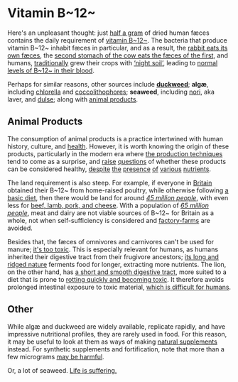 # Vitamin B~12~

Here's an unpleasant thought: just [half a gram](https://link.springer.com/article/10.1007/BF00007957)
of dried human fæces contains the daily requirement of [vitamin B~12~](https://web.archive.org/web/20201220012701id_/http://www.whfoods.com/genpage.php?tname=nutrient&dbid=107).
The bacteria that produce vitamin B~12~ inhabit fæces in particular, and as
a result, the [rabbit eats its own fæces](https://www.quora.com/Do-animals-absorb-their-B12-by-the-bacteria-in-their-guts-or-do-they-need-to-eat-their-poop-afterwards-to-absorb-it/answer/Michael-McClennen),
the [second stomach of the cow eats the fæces of the first](https://en.wikipedia.org/wiki/Vitamin_B12#Bacteria_and_archaea),
and humans, [traditionally](https://en.wikipedia.org/wiki/Night_soil#History)
grew their crops with [‘night soil’](https://www.growveg.co.uk/guides/using-animal-manure-in-the-vegetable-garden/),
leading to [normal levels of B~12~ in their blood](https://www.beyondveg.com/billings-t/comp-anat/comp-anat-7d.shtml).

Perhaps for similar reasons, other sources include [**duckweed**](/notes/duckweed);
**algæ**, including [chlorella](/notes/chlorella) and [coccolithophores](https://pubs.acs.org/doi/10.1021/jf0101556);
**seaweed**, including [nori](https://pubs.acs.org/doi/10.1021/jf981065c), aka
laver, and [dulse](https://veganhealth.org/vitamin-b12/vitamin-b12-plant-foods/#various);
along with [animal products](https://web.archive.org/web/20201220012701id_/http://www.whfoods.com/genpage.php?tname=nutrient&dbid=107).

## Animal Products

The consumption of animal products is a practice intertwined with human
history, culture, and [health](/basics). However, it is worth knowing
the origin of these products, particularly in the modern era where
[the production techniques](https://www.dominionmovement.com/)
tend to come as a surprise, and
[raise](https://www.youtube.com/watch?v=ScbeMdYkKDc)
[questions](https://www.youtube.com/watch?v=mNED7GJLY7I)
of whether these products can be considered healthy,
[despite](https://en.wikipedia.org/wiki/Environmental_impact_of_meat_production)
[the](https://en.wikipedia.org/wiki/Antibiotic_use_in_livestock)
[presence](https://en.wikipedia.org/wiki/Slaughterhouse#Worker_exploitation_concerns)
[of](https://www.bbc.co.uk/news/health-24525584)
[various](https://en.wikipedia.org/wiki/Poultry_farming_in_the_United_States#Safety_issues)
[nutrients](https://www.phrases.org.uk/meanings/243100.html).

The land requirement is also steep. For example, if everyone in
[Britain](/notes/british-land-available) obtained their B~12~ from
home-raised poultry, while otherwise following [a basic diet](/basics),
then there would be land for around [*45 million people*](/notes/land-for-chicken),
with even less for [beef, lamb, pork, and cheese](https://ourworldindata.org/grapher/land-use-per-kg-poore).
With a population of [*65 million people*](https://en.wikipedia.org/wiki/Demography_of_the_United_Kingdom),
meat and dairy are not viable sources of B~12~ for Britain as a whole, not when
self-sufficiency is considered and [factory-farms](https://landofhopeandglory.org/)
are avoided.

Besides that, the fæces of omnivores and carnivores can't be used for
manure; [it's too toxic](https://www.growveg.co.uk/guides/using-animal-manure-in-the-vegetable-garden/).
This is especially relevant for humans, as humans inherited their digestive
tract from their frugivore ancestors; [its long and ridged nature](https://static.cambridge.org/binary/version/id/urn:cambridge.org:id:binary:20200709022251961-0188:9781316339916:11859fig6_4.png)
ferments food for longer, extracting more nutrients. The lion, on the other
hand, has [a short and smooth digestive tract](http://lion-nutrition.weebly.com/uploads/2/6/9/9/26992359/1430210.png),
more suited to a diet that is prone to [rotting quickly and becoming toxic](https://en.wikipedia.org/wiki/Meat_spoilage).
It therefore avoids prolonged intestinal exposure to toxic material,
[which is difficult for humans](/notes/the-digestion-of-meat).

## Other

While algæ and duckweed are widely available, replicate rapidly, and
have impressive nutritional profiles, they are rarely used in food.
For this reason, it may be useful to look at them as ways of making
[natural supplements](/notes/duckweed) instead. For synthetic supplements
and fortification, note that more than a few micrograms [may be harmful](https://www.theatlantic.com/health/archive/2017/08/b12-energy/537654/).

Or, a lot of seaweed. [Life is suffering.](https://www.bbc.co.uk/religion/religions/buddhism/beliefs/fournobletruths_1.shtml)
